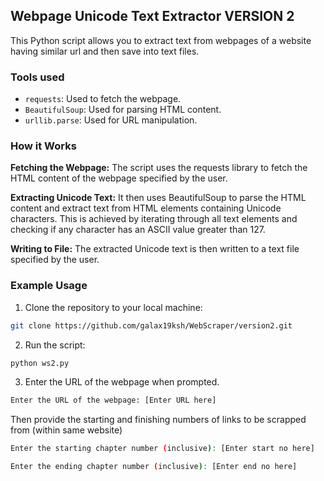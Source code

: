 ## Webpage Unicode Text Extractor VERSION 2

This Python script allows you to extract text from webpages of a website having similar url and then save into text files.

### Tools used

- `requests`: Used to fetch the webpage.
- `BeautifulSoup`: Used for parsing HTML content.
- `urllib.parse`: Used for URL manipulation.

### How it Works
**Fetching the Webpage:** The script uses the requests library to fetch the HTML content of the webpage specified by the user.

**Extracting Unicode Text:** It then uses BeautifulSoup to parse the HTML content and extract text from HTML elements containing Unicode characters. This is achieved by iterating through all text elements and checking if any character has an ASCII value greater than 127.

**Writing to File:** The extracted Unicode text is then written to a text file specified by the user.


### Example Usage
1. Clone the repository to your local machine:
```bash
git clone https://github.com/galax19ksh/WebScraper/version2.git
```

2. Run the script:

```bash
python ws2.py
```

3. Enter the URL of the webpage when prompted.
```bash
Enter the URL of the webpage: [Enter URL here] 
```
Then provide the starting and finishing numbers of links to be scrapped from (within same website)
```bash
Enter the starting chapter number (inclusive): [Enter start no here]
```
```bash
Enter the ending chapter number (inclusive): [Enter end no here]
```



